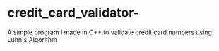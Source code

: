 # credit_card_validator-
A simple program I made in C++ to validate credit card numbers using Luhn's Algorithm 
